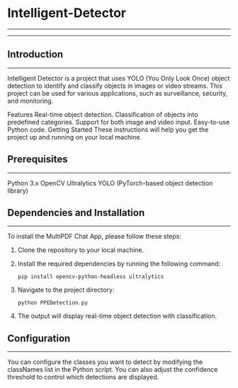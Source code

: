 # Intelligent-Detector
----------------------------
----------------------------
## Introduction
----------------------------
Intelligent Detector is a project that uses YOLO (You Only Look Once) object detection to identify and classify objects in images or video streams. This project can be used for various applications, such as surveillance, security, and monitoring.

Features
Real-time object detection.
Classification of objects into predefined categories.
Support for both image and video input.
Easy-to-use Python code.
Getting Started
These instructions will help you get the project up and running on your local machine.

## Prerequisites
----------------------------
Python 3.x
OpenCV
Ultralytics YOLO (PyTorch-based object detection library)

## Dependencies and Installation
----------------------------
To install the MultiPDF Chat App, please follow these steps:

1. Clone the repository to your local machine.

2. Install the required dependencies by running the following command:
   ```
   pip install opencv-python-headless ultralytics
   ```
3. Navigate to the project directory:
   ```
   python PPEDetection.py
   ```
4. The output will display real-time object detection with classification.

## Configuration
----------------------------
You can configure the classes you want to detect by modifying the classNames list in the Python script. You can also adjust the confidence threshold to control which detections are displayed.
   
